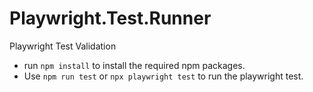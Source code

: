 # Playwright.Test.Runner
Playwright Test Validation

- run `npm install` to install the required npm packages.
- Use `npm run test` or `npx playwright test` to run the playwright test.
